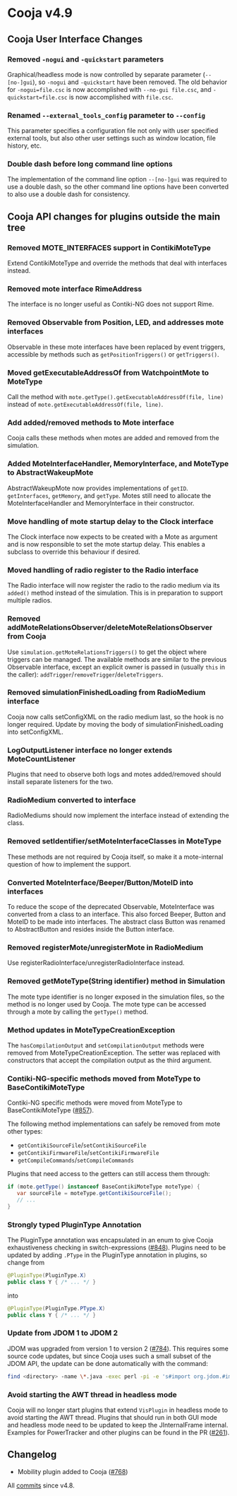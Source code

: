 # Cooja v4.9

## Cooja User Interface Changes

### Removed `-nogui` and `-quickstart` parameters

Graphical/headless mode is now controlled by separate parameter (`--[no-]gui`),
so `-nogui` and `-quickstart` have been removed. The old behavior for
`-nogui=file.csc` is now accomplished with `--no-gui file.csc`, and
`-quickstart=file.csc` is now accomplished with `file.csc`.

### Renamed `--external_tools_config` parameter to `--config`

This parameter specifies a configuration file not only with user specified
external tools, but also other user settings such as window location,
file history, etc.

### Double dash before long command line options

The implementation of the command line option `--[no-]gui` was required to use
a double dash, so the other command line options have been converted to also
use a double dash for consistency.

## Cooja API changes for plugins outside the main tree

### Removed MOTE_INTERFACES support in ContikiMoteType

Extend ContikiMoteType and override the methods that deal with interfaces
instead.

### Removed mote interface RimeAddress

The interface is no longer useful as Contiki-NG does not support Rime.

### Removed Observable from Position, LED, and addresses mote interfaces

Observable in these mote interfaces have been replaced by event triggers,
accessible by methods such as `getPositionTriggers()` or `getTriggers()`.

### Moved getExecutableAddressOf from WatchpointMote to MoteType

Call the method with `mote.getType().getExecutableAddressOf(file, line)`
instead of `mote.getExecutableAddressOf(file, line)`.

### Add added/removed methods to Mote interface

Cooja calls these methods when motes are added and removed from the simulation.

### Added MoteInterfaceHandler, MemoryInterface, and MoteType to AbstractWakeupMote

AbstractWakeupMote now provides implementations of `getID`.
`getInterfaces`, `getMemory`, and `getType`. Motes still need to allocate
the MoteInterfaceHandler and MemoryInterface in their constructor.

### Move handling of mote startup delay to the Clock interface

The Clock interface now expects to be created with a Mote as argument
and is now responsible to set the mote startup delay. This enables
a subclass to override this behaviour if desired.

### Moved handling of radio register to the Radio interface

The Radio interface will now register the radio to the radio medium
via its `added()` method instead of the simulation. This is in preparation
to support multiple radios.

### Removed addMoteRelationsObserver/deleteMoteRelationsObserver from Cooja

Use `simulation.getMoteRelationsTriggers()` to get the object where triggers
can be managed. The available methods are similar to the previous Observable
interface, except an explicit owner is passed in (usually `this` in the caller):
`addTrigger`/`removeTrigger`/`deleteTriggers`.

### Removed simulationFinishedLoading from RadioMedium interface

Cooja now calls setConfigXML on the radio medium last, so the hook is
no longer required. Update by moving the body of simulationFinishedLoading
into setConfigXML.

### LogOutputListener interface no longer extends MoteCountListener

Plugins that need to observe both logs and motes added/removed should
install separate listeners for the two.

### RadioMedium converted to interface

RadioMediums should now implement the interface instead of extending the class.

### Removed setIdentifier/setMoteInterfaceClasses in MoteType

These methods are not required by Cooja itself, so make it a mote-internal
question of how to implement the support.

### Converted MoteInterface/Beeper/Button/MoteID into interfaces

To reduce the scope of the deprecated Observable, MoteInterface was converted
from a class to an interface. This also forced Beeper, Button and MoteID
to be made into interfaces. The abstract class Button was renamed to
AbstractButton and resides inside the Button interface.

### Removed registerMote/unregisterMote in RadioMedium

Use registerRadioInterface/unregisterRadioInterface instead.

### Removed getMoteType(String identifier) method in Simulation

The mote type identifier is no longer exposed in the simulation files,
so the method is no longer used by Cooja. The mote type can be accessed
through a mote by calling the `getType()` method.

### Method updates in MoteTypeCreationException

The `hasCompilationOutput` and `setCompilationOutput` methods were removed from
MoteTypeCreationException. The setter was replaced with constructors that accept
the compilation output as the third argument.

### Contiki-NG-specific methods moved from MoteType to BaseContikiMoteType

Contiki-NG specific methods were moved from MoteType to BaseContikiMoteType
([#857](https://github.com/contiki-ng/cooja/pull/857)).

The following method implementations can safely be removed from mote other types:

* `getContikiSourceFile`/`setContikiSourceFile`
* `getContikiFirmwareFile`/`setContikiFirmwareFile`
* `getCompileCommands`/`setCompileCommands`

Plugins that need access to the getters can still access them through:

```Java
if (mote.getType() instanceof BaseContikiMoteType moteType) {
   var sourceFile = moteType.getContikiSourceFile();
   // ...
}
```

### Strongly typed PluginType Annotation

The PluginType annotation was encapsulated in an enum to give Cooja exhaustiveness
checking in switch-expressions ([#848](https://github.com/contiki-ng/cooja/pull/848)).
Plugins need to be updated by adding `.PType` in the PluginType annotation in plugins,
so change from
```Java
@PluginType(PluginType.X)
public class Y { /* ... */ }
```
into
```Java
@PluginType(PluginType.PType.X)
public class Y { /* ... */ }
```

### Update from JDOM 1 to JDOM 2

JDOM was upgraded from version 1 to version 2 ([#784](https://github.com/contiki-ng/cooja/pull/784)).
This requires some source code updates, but since Cooja uses such a small subset
of the JDOM API, the update can be done automatically with the command:

```bash
find <directory> -name \*.java -exec perl -pi -e 's#import org.jdom.#import org.jdom2.#g' {} \;
```

### Avoid starting the AWT thread in headless mode

Cooja will no longer start plugins that extend `VisPlugin` in headless mode
to avoid starting the AWT thread. Plugins that should run in both GUI mode
and headless mode need to be updated to keep the JInternalFrame internal.
Examples for PowerTracker and other plugins can be found in the PR
([#261](https://github.com/contiki-ng/cooja/pull/261)).

## Changelog

* Mobility plugin added to Cooja ([#768](https://github.com/contiki-ng/cooja/pull/768))

All [commits](https://github.com/contiki-ng/cooja/compare/630e719d01d3...master) since v4.8.
